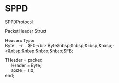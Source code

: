 # SPPD
SPPDProtocol

PacketHeader Struct

Headers Type:<br>
Byte&nbsp;&nbsp;&nbsp;&nbsp;->&nbsp;&nbsp;&nbsp;&nbsp;$F0;<br>
Byte&nbsp;&nbsp;&nbsp;&nbsp;->&nbsp;&nbsp;&nbsp;&nbsp;$FB;

THeader = packed<br>
&nbsp;&nbsp;&nbsp;&nbsp; Header  = Byte; <br>
&nbsp;&nbsp;&nbsp;&nbsp; aSize   = Tid; <br>
end;


